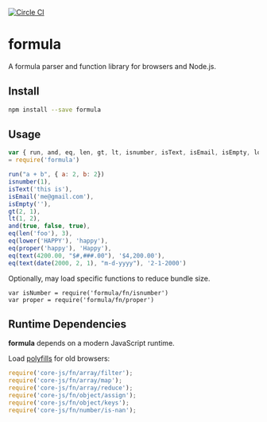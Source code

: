 [![Circle CI](https://circleci.com/gh/formula/formula.svg?style=svg)](https://circleci.com/gh/formula/formula)

# formula

A formula parser and function library for browsers and Node.js.

## Install

```sh
npm install --save formula
```

## Usage

```js
var { run, and, eq, len, gt, lt, isnumber, isText, isEmail, isEmpty, lower, proper, text, date}
= require('formula')

run("a + b", { a: 2, b: 2})
isnumber(1),
isText('this is'),
isEmail('me@gmail.com'),
isEmpty(''),
gt(2, 1),
lt(1, 2),
and(true, false, true),
eq(len('foo'), 3),
eq(lower('HAPPY'), 'happy'),
eq(proper('happy'), 'Happy'),
eq(text(4200.00, "$#,###.00"), '$4,200.00'),
eq(text(date(2000, 2, 1), "m-d-yyyy"), '2-1-2000')
```

Optionally, may load specific functions to reduce bundle size.

```
var isNumber = require('formula/fn/isnumber')
var proper = require('formula/fn/proper')
```


## Runtime Dependencies

**formula** depends on a modern JavaScript runtime.

Load [polyfills](https://github.com/zloirock/core-js#commonjs) for old browsers:

```js
require('core-js/fn/array/filter');
require('core-js/fn/array/map');
require('core-js/fn/array/reduce');
require('core-js/fn/object/assign');
require('core-js/fn/object/keys');
require('core-js/fn/number/is-nan');
```
